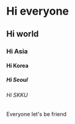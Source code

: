 # Hi everyone

## Hi world

### Hi Asia

#### Hi Korea

##### Hi Seoul

###### Hi SKKU

Everyone let's be friend
